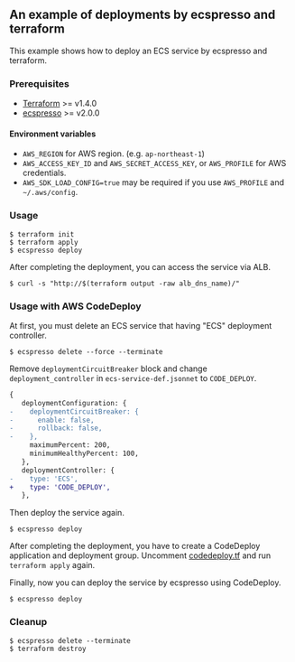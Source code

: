 ## An example of deployments by ecspresso and terraform

This example shows how to deploy an ECS service by ecspresso and terraform.

### Prerequisites

- [Terraform](https://www.terraform.io/) >= v1.4.0
- [ecspresso](https://github.com/kayac/ecspresso) >= v2.0.0

#### Environment variables

- `AWS_REGION` for AWS region. (e.g. `ap-northeast-1`)
- `AWS_ACCESS_KEY_ID` and `AWS_SECRET_ACCESS_KEY`, or `AWS_PROFILE` for AWS credentials.
- `AWS_SDK_LOAD_CONFIG=true` may be required if you use `AWS_PROFILE` and `~/.aws/config`.

### Usage

```console
$ terraform init
$ terraform apply
$ ecspresso deploy
```

After completing the deployment, you can access the service via ALB.

```console
$ curl -s "http://$(terraform output -raw alb_dns_name)/"
```

### Usage with AWS CodeDeploy

At first, you must delete an ECS service that having "ECS" deployment controller.

```console
$ ecspresso delete --force --terminate
```

Remove `deploymentCircuitBreaker` block and change `deployment_controller` in `ecs-service-def.jsonnet` to `CODE_DEPLOY`.

```diff
{
   deploymentConfiguration: {
-    deploymentCircuitBreaker: {
-      enable: false,
-      rollback: false,
-    },
     maximumPercent: 200,
     minimumHealthyPercent: 100,
   },
   deploymentController: {
-    type: 'ECS',
+    type: 'CODE_DEPLOY',
   },
```

Then deploy the service again.

```console
$ ecspresso deploy
```

After completing the deployment, you have to create a CodeDeploy application and deployment group.
Uncomment [codedeploy.tf](./codedeploy.tf) and run `terraform apply` again.

Finally, now you can deploy the service by ecspresso using CodeDeploy.

```console
$ ecspresso deploy
```

### Cleanup

```console
$ ecspresso delete --terminate
$ terraform destroy
```
